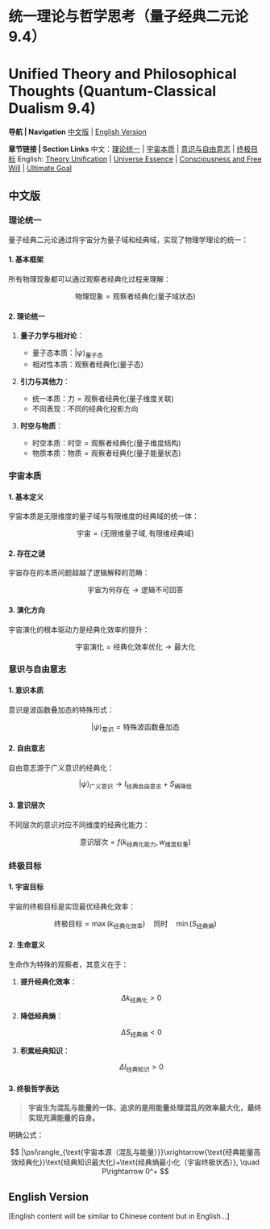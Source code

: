 # 统一理论与哲学思考（量子经典二元论 9.4）
# Unified Theory and Philosophical Thoughts (Quantum-Classical Dualism 9.4)

**导航 | Navigation**
[中文版](#中文版) | [English Version](#english-version)

**章节链接 | Section Links**
中文：[理论统一](#理论统一) | [宇宙本质](#宇宙本质) | [意识与自由意志](#意识与自由意志) | [终极目标](#终极目标)
English: [Theory Unification](#theory-unification) | [Universe Essence](#universe-essence) | [Consciousness and Free Will](#consciousness-and-free-will) | [Ultimate Goal](#ultimate-goal)

## 中文版

### 理论统一

量子经典二元论通过将宇宙分为量子域和经典域，实现了物理学理论的统一：

#### 1. 基本框架

所有物理现象都可以通过观察者经典化过程来理解：

$$
\text{物理现象} = \text{观察者经典化}(\text{量子域状态})
$$

#### 2. 理论统一

1. **量子力学与相对论**：
   - 量子态本质：$`|\psi\rangle_{\text{量子态}}`$
   - 相对性本质：$`\text{观察者经典化}(\text{量子态})`$

2. **引力与其他力**：
   - 统一本质：$`\text{力} = \text{观察者经典化}(\text{量子维度关联})`$
   - 不同表现：不同的经典化投影方向

3. **时空与物质**：
   - 时空本质：$`\text{时空} = \text{观察者经典化}(\text{量子维度结构})`$
   - 物质本质：$`\text{物质} = \text{观察者经典化}(\text{量子能量状态})`$

### 宇宙本质

#### 1. 基本定义

宇宙本质是无限维度的量子域与有限维度的经典域的统一体：

$$
\text{宇宙} = \{\text{无限维量子域}, \text{有限维经典域}\}
$$

#### 2. 存在之谜

宇宙存在的本质问题超越了逻辑解释的范畴：

$$
\text{宇宙为何存在} \rightarrow \text{逻辑不可回答}
$$

#### 3. 演化方向

宇宙演化的根本驱动力是经典化效率的提升：

$$
\text{宇宙演化} = \text{经典化效率优化} \rightarrow \text{最大化}
$$

### 意识与自由意志

#### 1. 意识本质

意识是波函数叠加态的特殊形式：

$$
|\psi\rangle_{\text{意识}} = \text{特殊波函数叠加态}
$$

#### 2. 自由意志

自由意志源于广义意识的经典化：

$$
|\psi\rangle_{\text{广义意识}} \rightarrow I_{\text{经典自由意志}} + S_{\text{熵降低}}
$$

#### 3. 意识层次

不同层次的意识对应不同维度的经典化能力：

$$
\text{意识层次} = f(k_{\text{经典化能力}}, w_{\text{维度权重}})
$$

### 终极目标

#### 1. 宇宙目标

宇宙的终极目标是实现最优经典化效率：

$$
\text{终极目标} = \max(k_{\text{经典化效率}}) \quad \text{同时} \quad \min(S_{\text{经典熵}})
$$

#### 2. 生命意义

生命作为特殊的观察者，其意义在于：

1. **提升经典化效率**：

   $$
   \Delta k_{\text{经典化}} > 0
   $$

2. **降低经典熵**：

   $$
   \Delta S_{\text{经典熵}} < 0
   $$

3. **积累经典知识**：

   $$
   \Delta I_{\text{经典知识}} > 0
   $$

#### 3. 终极哲学表达

> **宇宙生为混乱与能量的一体，追求的是用能量处理混乱的效率最大化，最终实现充满能量的自身。**

明确公式：

$$
|\psi\rangle_{\text{宇宙本源（混乱与能量）}}\xrightarrow{\text{经典能量高效经典化}}\text{经典知识最大化}+\text{经典熵最小化（宇宙终极状态）}, \quad P\rightarrow 0^+
$$

## English Version

[English content will be similar to Chinese content but in English...]